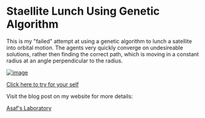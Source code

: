 # Staellite Lunch Using Genetic Algorithm

This is my "failed" attempt at using a genetic algorithm to lunch a satellite into orbital motion.
The agents very quickly converge on undesireable solutions, rather then finding the correct path, which is moving in a constant radius at an angle perpendicular to the radius. 

[![image](https://github.com/user-attachments/assets/7f462cbe-6b7d-49ad-9667-805f8b37e360)](https://asafdov.github.io/Staellite_Lunch_Genetic_Algorithm/)

[Click here to try for your self](https://asafdov.github.io/Staellite_Lunch_Genetic_Algorithm/)

Visit the blog post on my website for more details:

[Asaf's Laboratory](https://asafslaboratory.com/?p=194)

